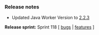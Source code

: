 ### Release notes
<!-- Please add your release notes in the following format:
- My change description (#PR)
-->
- Updated Java Worker Version to [2.2.3](https://github.com/Azure/azure-functions-java-worker/releases/tag/2.2.3)

**Release sprint:** Sprint 118
[ [bugs](https://github.com/Azure/azure-functions-host/issues?q=is%3Aissue+milestone%3A%22Functions+Sprint+118%22+label%3Abug+is%3Aclosed) | [features](https://github.com/Azure/azure-functions-host/issues?q=is%3Aissue+milestone%3A%22Functions+Sprint+118%22+label%3Afeature+is%3Aclosed) ]

